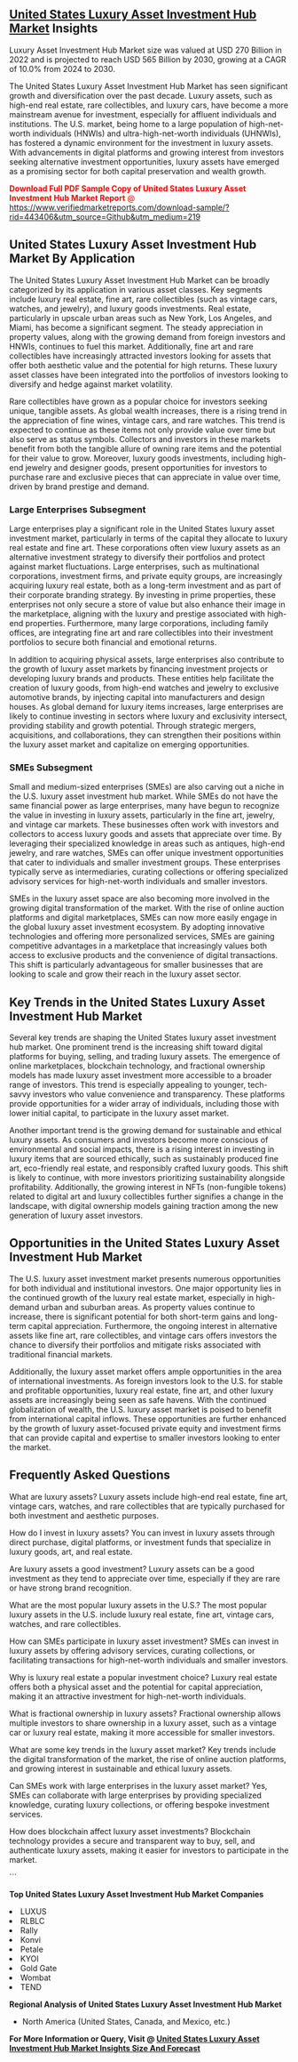 <h2><a href="https://www.verifiedmarketreports.com/download-sample/?rid=443406&amp;utm_source=Github&amp;utm_medium=219" target="_blank">United States Luxury Asset Investment Hub Market</a> Insights</h2><p>Luxury Asset Investment Hub Market size was valued at USD 270 Billion in 2022 and is projected to reach USD 565 Billion by 2030, growing at a CAGR of 10.0% from 2024 to 2030.</p><p> <p>The United States Luxury Asset Investment Hub Market has seen significant growth and diversification over the past decade. Luxury assets, such as high-end real estate, rare collectibles, and luxury cars, have become a more mainstream avenue for investment, especially for affluent individuals and institutions. The U.S. market, being home to a large population of high-net-worth individuals (HNWIs) and ultra-high-net-worth individuals (UHNWIs), has fostered a dynamic environment for the investment in luxury assets. With advancements in digital platforms and growing interest from investors seeking alternative investment opportunities, luxury assets have emerged as a promising sector for both capital preservation and wealth growth.</p> <p><p><span class=""><span style="color: #ff0000;"><strong>Download Full PDF Sample Copy of United States Luxury Asset Investment Hub Market Report</strong> @ </span><a href="https://www.verifiedmarketreports.com/download-sample/?rid=443406&amp;utm_source=Github&amp;utm_medium=219" target="_blank">https://www.verifiedmarketreports.com/download-sample/?rid=443406&amp;utm_source=Github&amp;utm_medium=219</a></span></p></p> <h2>United States Luxury Asset Investment Hub Market By Application</h2> <p>The United States Luxury Asset Investment Hub Market can be broadly categorized by its application in various asset classes. Key segments include luxury real estate, fine art, rare collectibles (such as vintage cars, watches, and jewelry), and luxury goods investments. Real estate, particularly in upscale urban areas such as New York, Los Angeles, and Miami, has become a significant segment. The steady appreciation in property values, along with the growing demand from foreign investors and HNWIs, continues to fuel this market. Additionally, fine art and rare collectibles have increasingly attracted investors looking for assets that offer both aesthetic value and the potential for high returns. These luxury asset classes have been integrated into the portfolios of investors looking to diversify and hedge against market volatility.</p> <p>Rare collectibles have grown as a popular choice for investors seeking unique, tangible assets. As global wealth increases, there is a rising trend in the appreciation of fine wines, vintage cars, and rare watches. This trend is expected to continue as these items not only provide value over time but also serve as status symbols. Collectors and investors in these markets benefit from both the tangible allure of owning rare items and the potential for their value to grow. Moreover, luxury goods investments, including high-end jewelry and designer goods, present opportunities for investors to purchase rare and exclusive pieces that can appreciate in value over time, driven by brand prestige and demand.</p> <h3>Large Enterprises Subsegment</h3> <p>Large enterprises play a significant role in the United States luxury asset investment market, particularly in terms of the capital they allocate to luxury real estate and fine art. These corporations often view luxury assets as an alternative investment strategy to diversify their portfolios and protect against market fluctuations. Large enterprises, such as multinational corporations, investment firms, and private equity groups, are increasingly acquiring luxury real estate, both as a long-term investment and as part of their corporate branding strategy. By investing in prime properties, these enterprises not only secure a store of value but also enhance their image in the marketplace, aligning with the luxury and prestige associated with high-end properties. Furthermore, many large corporations, including family offices, are integrating fine art and rare collectibles into their investment portfolios to secure both financial and emotional returns.</p> <p>In addition to acquiring physical assets, large enterprises also contribute to the growth of luxury asset markets by financing investment projects or developing luxury brands and products. These entities help facilitate the creation of luxury goods, from high-end watches and jewelry to exclusive automotive brands, by injecting capital into manufacturers and design houses. As global demand for luxury items increases, large enterprises are likely to continue investing in sectors where luxury and exclusivity intersect, providing stability and growth potential. Through strategic mergers, acquisitions, and collaborations, they can strengthen their positions within the luxury asset market and capitalize on emerging opportunities.</p> <h3>SMEs Subsegment</h3> <p>Small and medium-sized enterprises (SMEs) are also carving out a niche in the U.S. luxury asset investment hub market. While SMEs do not have the same financial power as large enterprises, many have begun to recognize the value in investing in luxury assets, particularly in the fine art, jewelry, and vintage car markets. These businesses often work with investors and collectors to access luxury goods and assets that appreciate over time. By leveraging their specialized knowledge in areas such as antiques, high-end jewelry, and rare watches, SMEs can offer unique investment opportunities that cater to individuals and smaller investment groups. These enterprises typically serve as intermediaries, curating collections or offering specialized advisory services for high-net-worth individuals and smaller investors.</p> <p>SMEs in the luxury asset space are also becoming more involved in the growing digital transformation of the market. With the rise of online auction platforms and digital marketplaces, SMEs can now more easily engage in the global luxury asset investment ecosystem. By adopting innovative technologies and offering more personalized services, SMEs are gaining competitive advantages in a marketplace that increasingly values both access to exclusive products and the convenience of digital transactions. This shift is particularly advantageous for smaller businesses that are looking to scale and grow their reach in the luxury asset sector.</p> <h2>Key Trends in the United States Luxury Asset Investment Hub Market</h2> <p>Several key trends are shaping the United States luxury asset investment hub market. One prominent trend is the increasing shift toward digital platforms for buying, selling, and trading luxury assets. The emergence of online marketplaces, blockchain technology, and fractional ownership models has made luxury asset investment more accessible to a broader range of investors. This trend is especially appealing to younger, tech-savvy investors who value convenience and transparency. These platforms provide opportunities for a wider array of individuals, including those with lower initial capital, to participate in the luxury asset market.</p> <p>Another important trend is the growing demand for sustainable and ethical luxury assets. As consumers and investors become more conscious of environmental and social impacts, there is a rising interest in investing in luxury items that are sourced ethically, such as sustainably produced fine art, eco-friendly real estate, and responsibly crafted luxury goods. This shift is likely to continue, with more investors prioritizing sustainability alongside profitability. Additionally, the growing interest in NFTs (non-fungible tokens) related to digital art and luxury collectibles further signifies a change in the landscape, with digital ownership models gaining traction among the new generation of luxury asset investors.</p> <h2>Opportunities in the United States Luxury Asset Investment Hub Market</h2> <p>The U.S. luxury asset investment market presents numerous opportunities for both individual and institutional investors. One major opportunity lies in the continued growth of the luxury real estate market, especially in high-demand urban and suburban areas. As property values continue to increase, there is significant potential for both short-term gains and long-term capital appreciation. Furthermore, the ongoing interest in alternative assets like fine art, rare collectibles, and vintage cars offers investors the chance to diversify their portfolios and mitigate risks associated with traditional financial markets.</p> <p>Additionally, the luxury asset market offers ample opportunities in the area of international investments. As foreign investors look to the U.S. for stable and profitable opportunities, luxury real estate, fine art, and other luxury assets are increasingly being seen as safe havens. With the continued globalization of wealth, the U.S. luxury asset market is poised to benefit from international capital inflows. These opportunities are further enhanced by the growth of luxury asset-focused private equity and investment firms that can provide capital and expertise to smaller investors looking to enter the market.</p> <h2>Frequently Asked Questions</h2> <p>What are luxury assets? Luxury assets include high-end real estate, fine art, vintage cars, watches, and rare collectibles that are typically purchased for both investment and aesthetic purposes.</p> <p>How do I invest in luxury assets? You can invest in luxury assets through direct purchase, digital platforms, or investment funds that specialize in luxury goods, art, and real estate.</p> <p>Are luxury assets a good investment? Luxury assets can be a good investment as they tend to appreciate over time, especially if they are rare or have strong brand recognition.</p> <p>What are the most popular luxury assets in the U.S.? The most popular luxury assets in the U.S. include luxury real estate, fine art, vintage cars, watches, and rare collectibles.</p> <p>How can SMEs participate in luxury asset investment? SMEs can invest in luxury assets by offering advisory services, curating collections, or facilitating transactions for high-net-worth individuals and smaller investors.</p> <p>Why is luxury real estate a popular investment choice? Luxury real estate offers both a physical asset and the potential for capital appreciation, making it an attractive investment for high-net-worth individuals.</p> <p>What is fractional ownership in luxury assets? Fractional ownership allows multiple investors to share ownership in a luxury asset, such as a vintage car or luxury real estate, making it more accessible for smaller investors.</p> <p>What are some key trends in the luxury asset market? Key trends include the digital transformation of the market, the rise of online auction platforms, and growing interest in sustainable and ethical luxury assets.</p> <p>Can SMEs work with large enterprises in the luxury asset market? Yes, SMEs can collaborate with large enterprises by providing specialized knowledge, curating luxury collections, or offering bespoke investment services.</p> <p>How does blockchain affect luxury asset investments? Blockchain technology provides a secure and transparent way to buy, sell, and authenticate luxury assets, making it easier for investors to participate in the market.</p> ```</p><p><strong>Top United States Luxury Asset Investment Hub Market Companies</strong></p><div data-test-id=""><p><li>LUXUS</li><li> RLBLC</li><li> Rally</li><li> Konvi</li><li> Petale</li><li> KYOI</li><li> Gold Gate</li><li> Wombat</li><li> TEND</li></p><div><strong>Regional Analysis of&nbsp;United States Luxury Asset Investment Hub Market</strong></div><ul><li dir="ltr"><p dir="ltr">North America&nbsp;(United States, Canada, and Mexico, etc.)</p></li></ul><p><strong>For More Information or Query, Visit @&nbsp;</strong><strong><a href="https://www.verifiedmarketreports.com/product/luxury-asset-investment-hub-market/?utm_source=Github&amp;utm_medium=219" target="_blank">United States Luxury Asset Investment Hub Market Insights Size And Forecast</a></strong></p></div>
